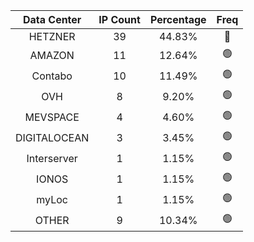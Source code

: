 | Data Center | IP Count | Percentage | Freq |
|:------------:|:--------:|:-----------:|:-----:|
| HETZNER | 39 | 44.83% | 🔴 |
| AMAZON | 11 | 12.64% | 🟢 |
| Contabo | 10 | 11.49% | 🟢 |
| OVH | 8 | 9.20% | 🟢 |
| MEVSPACE | 4 | 4.60% | 🟢 |
| DIGITALOCEAN | 3 | 3.45% | 🟢 |
| Interserver | 1 | 1.15% | 🟢 |
| IONOS | 1 | 1.15% | 🟢 |
| myLoc | 1 | 1.15% | 🟢 |
| OTHER | 9 | 10.34% | 🟢 |